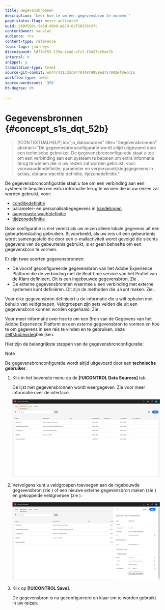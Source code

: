 ```yaml
---
title: Gegevensbronnen
description: 'Leer hoe te om een gegevensbron te vormen '
page-status-flag: never-activated
uuid: 269d590c-5a6d-40b9-a879-02f5033863fc
contentOwner: sauviat
audience: rns
content-type: reference
topic-tags: journeys
discoiquuid: 5df34f55-135a-4ea8-afc2-f9427ce5ae7b
internal: n
snippet: y
translation-type: tm+mt
source-git-commit: eb4474313d3c0470448f9959ed757902ef0ecd2a
workflow-type: tm+mt
source-wordcount: '356'
ht-degree: 0%

---
```



# Gegevensbronnen {#concept_s1s_dqt_52b}

>[!CONTEXTUALHELP]
>id="jo_datasources"
>title="Gegevensbronnen"
>abstract="De gegevensbronconfiguratie wordt altijd uitgevoerd door een technische gebruiker. De gegevensbronconfiguratie staat u toe om een verbinding aan een systeem te bepalen om extra informatie terug te winnen die in uw reizen zal worden gebruikt, voor: voorwaardendefinitie, parameter en verpersoonlijkingsgegevens in acties, douane wachtte definitie, tijdzonedefinitie."

De gegevensbronconfiguratie staat u toe om een verbinding aan een systeem te bepalen om extra informatie terug te winnen die in uw reizen zal worden gebruikt, voor:

* [conditiedefinitie](../building-journeys/condition-activity.md)
* parameter- en personalisatiegegevens in [handelingen](../action/action.md)
* [aangepaste wachtdefinitie](../building-journeys/wait-activity.md#custom)
* [tijdzonedefinitie](../building-journeys/timezone-management.md)

Deze configuratie is niet vereist als uw reizen alleen lokale gegevens uit een gebeurtenislading gebruiken. Bijvoorbeeld, als uw reis uit een gebeurtenis wordt samengesteld die door een e-mailactiviteit wordt gevolgd die slechts gegevens van de gebeurtenis gebruikt, is er geen behoefte om een gegevensbron te vormen.

Er zijn twee soorten gegevensbronnen:

* De vooraf geconfigureerde gegevensbron van het Adobe Experience Platform die de verbinding met de Real-time service van het Profiel van de Klant definieert. Dit is een ingebouwde gegevensbron. Zie [](../datasource/adobe-experience-platform-data-source.md).
* De externe gegevensbronnen waarmee u een verbinding met externe systemen kunt definiëren. Dit zijn de methoden die u kunt maken. Zie [](../datasource/external-data-sources.md).

Voor elke gegevensbron definieert u de informatie die u wilt ophalen met behulp van veldgroepen. Veldgroepen zijn sets velden die uit een gegevensbron kunnen worden opgehaald. Zie [](../datasource/field-groups.md).

Voor meer informatie over hoe te om een Bron van de Gegevens van het Adobe Experience Platform en een externe gegevensbron te vormen en hoe te om gegevens in een reis te vinden en te gebruiken, deze [zelfstudievideo](https://docs.adobe.com/content/help/en/platform-learn/tutorials/journey-orchestration/configure-data-sources.html)bekijken.

Hier zijn de belangrijkste stappen van de gegevensbronconfiguratie:

>[!NOTE]
>
>De gegevensbronconfiguratie wordt altijd uitgevoerd door een **technische gebruiker**.

1. Klik in het bovenste menu op de **[!UICONTROL Data Sources]** tab.

   De lijst met gegevensbronnen wordt weergegeven. Zie [](../about/user-interface.md) voor meer informatie over de interface.

   ![](../assets/journey18.png)

1. Vervolgens kunt u veldgroepen toevoegen aan de ingebouwde gegevensbron (zie [](../datasource/adobe-experience-platform-data-source.md)) of een nieuwe externe gegevensbron maken (zie [](../datasource/external-data-sources.md)) en gekoppelde veldgroepen (zie [](../datasource/field-groups.md)).

   ![](../assets/journey23.png)

1. Klik op **[!UICONTROL Save]**.

   De gegevensbron is nu geconfigureerd en klaar om te worden gebruikt in uw reizen.
